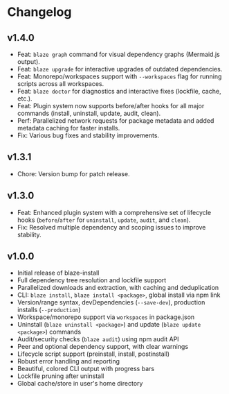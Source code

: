 # Changelog

## v1.4.0
- Feat: `blaze graph` command for visual dependency graphs (Mermaid.js output).
- Feat: `blaze upgrade` for interactive upgrades of outdated dependencies.
- Feat: Monorepo/workspaces support with `--workspaces` flag for running scripts across all workspaces.
- Feat: `blaze doctor` for diagnostics and interactive fixes (lockfile, cache, etc.).
- Feat: Plugin system now supports before/after hooks for all major commands (install, uninstall, update, audit, clean).
- Perf: Parallelized network requests for package metadata and added metadata caching for faster installs.
- Fix: Various bug fixes and stability improvements.

## v1.3.1
- Chore: Version bump for patch release.

## v1.3.0
- Feat: Enhanced plugin system with a comprehensive set of lifecycle hooks (`before`/`after` for `uninstall`, `update`, `audit`, and `clean`).
- Fix: Resolved multiple dependency and scoping issues to improve stability.

## v1.0.0
- Initial release of blaze-install
- Full dependency tree resolution and lockfile support
- Parallelized downloads and extraction, with caching and deduplication
- CLI: `blaze install`, `blaze install <package>`, global install via npm link
- Version/range syntax, devDependencies (`--save-dev`), production installs (`--production`)
- Workspace/monorepo support via `workspaces` in package.json
- Uninstall (`blaze uninstall <package>`) and update (`blaze update <package>`) commands
- Audit/security checks (`blaze audit`) using npm audit API
- Peer and optional dependency support, with clear warnings
- Lifecycle script support (preinstall, install, postinstall)
- Robust error handling and reporting
- Beautiful, colored CLI output with progress bars
- Lockfile pruning after uninstall
- Global cache/store in user's home directory 